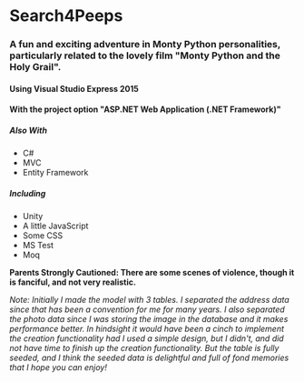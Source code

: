 # Search4Peeps

### A fun and exciting adventure in Monty Python personalities, particularly related to the lovely film "Monty Python and the Holy Grail".

#### Using Visual Studio Express 2015

#### With the project option "ASP.NET Web Application (.NET Framework)"

##### Also With 

* C#
* MVC
* Entity Framework

##### Including

* Unity
* A little JavaScript
* Some CSS
* MS Test
* Moq


**Parents Strongly Cautioned: There are some scenes of violence, though it is 
fanciful, and not very realistic.**

*Note: Initially I made the model with 3 tables. I separated the address data 
since that has been a convention for me for many years. I also separated the 
photo data since I was storing the image in the database and it makes performance
better. In hindsight it would have been a cinch to implement the creation 
functionality had I used a simple design, but I didn't, and did not have time
to finish up the creation functionality. But the table is fully seeded, and I 
think the seeded data is delightful and full of fond memories that I hope you 
can enjoy!*
